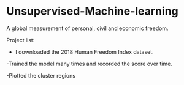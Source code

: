 # Unsupervised-Machine-learning
A global measurement of personal, civil and economic freedom.

Project list:

- I downloaded the 2018 Human Freedom Index dataset.

-Trained the model many times and recorded the score over time.

-Plotted the cluster regions
